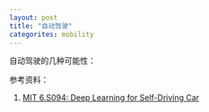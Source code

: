 ```yaml
---
layout: post
title: "自动驾驶"
categorites: mobility
---
```


自动驾驶的几种可能性：


参考资料：
1. [MIT 6.S094: Deep Learning for Self-Driving Car](https://selfdrivingcars.mit.edu/)
